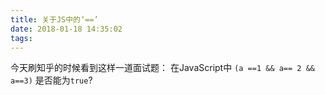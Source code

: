 ```yaml
---
title: 关于JS中的‘==’
date: 2018-01-18 14:35:02
tags:
---
```

今天刷知乎的时候看到这样一道面试题：
在JavaScript中 `(a ==1 && a== 2 && a==3)` 是否能为`true`?


